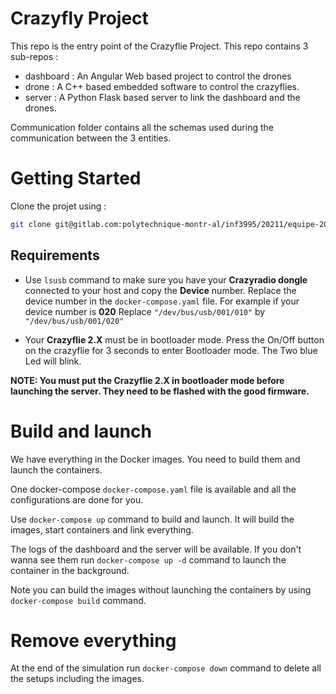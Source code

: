 # Crazyfly Project

This repo is the entry point of the Crazyflie Project. This repo contains 3 sub-repos :
* dashboard : An Angular Web based project to control the drones
* drone : A C++ based embedded software to control the crazyflies. 
* server : A Python Flask based server to link the dashboard and the drones.

Communication folder contains all the schemas used during the communication between the 3 entities.

# Getting Started

Clone the projet using :

```bash
git clone git@gitlab.com:polytechnique-montr-al/inf3995/20211/equipe-203/crazyflie-project.git --recurse
```


## Requirements

* Use `lsusb` command to make sure you have your **Crazyradio dongle** connected to your host and copy the **Device** number.
  Replace the device number in the `docker-compose.yaml` file.
  For example if your device number is **020**
  Replace `"/dev/bus/usb/001/010"` by `"/dev/bus/usb/001/020"`

* Your **Crazyflie 2.X** must be in bootloader mode.
  Press the On/Off button on the crazyflie for 3 seconds to enter Bootloader mode. The Two blue Led will blink.

**NOTE: You must put the **Crazyflie 2.X** in bootloader mode before launching the server. They need to be flashed with the good firmware.**

# Build and launch

We have everything in the Docker images. You need to build them and launch the containers.

One docker-compose `docker-compose.yaml` file is available and all the configurations are done for you.

Use `docker-compose up` command to build and launch. It will build the images, start containers and link everything.

The logs of the dashboard and the server will be available. If you don't wanna see them run `docker-compose up -d` command to launch the container in the background.

Note you can build the images without launching the containers by using `docker-compose build` command.

# Remove everything

At the end of the simulation run `docker-compose down` command to delete all the setups including the images.



